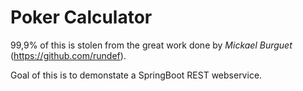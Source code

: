 # Poker Calculator

99,9% of this is stolen from the great work done by *Mickael Burguet* (https://github.com/rundef).

Goal of this is to demonstate a SpringBoot REST webservice.